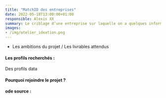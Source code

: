 ```yaml
---
title: "MatchID des entreprises"
date: 2022-05-18T13:00:00+01:00
responsible: Alexis XX
summary: Le criblage d’une entreprise sur laquelle on a quelques informations souvent imprécises ou incertaines dans une base de données de référence est d’autant plus facile que cette base de données de référence contient des informations sectorielles, géographiques, administratives qui aident à trancher des idenficiations ambigues. Or les Administrations produisent généralement en interne des tableaux structurés contenant des listes d’entreprises (exhaustif ou non) et de métadonnées qui pourrait être utilisé à cette fin. 
images: 
- /img/atelier_ideation.png
---
```



* Les ambitions du projet / Les livrables attendus 
#### Les profils recherchés :  

Des profils data


#### Pourquoi rejoindre le projet ? 

#### ode source : 